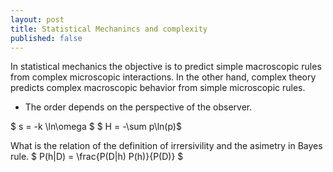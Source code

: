 ```yaml
---
layout: post
title: Statistical Mechanincs and complexity
published: false
---
```

In statistical mechanics the objective is to predict simple macroscopic rules from complex microscopic interactions.
In the other hand, complex theory predicts complex macroscopic behavior from simple microscopic rules.
- The order depends on the perspective of the observer.

$ s = -k \ln\omega $
$ H = -\sum p\ln(p)$

What is the relation of the definition of irrersivility and the asimetry in Bayes rule.
$ P(h|D) = \frac{P(D|h) P(h)}{P(D)} $
